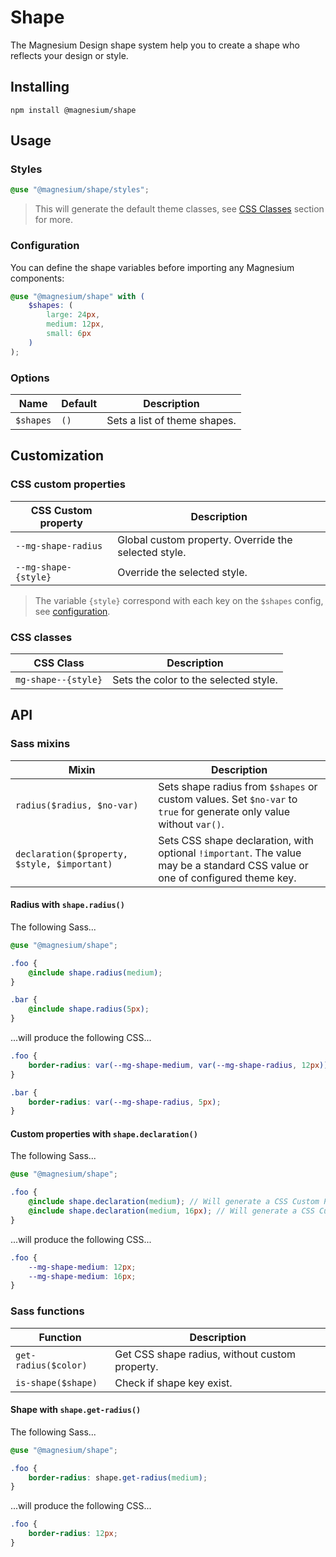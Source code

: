 # Shape

The Magnesium Design shape system help you to create a shape who reflects your design or style.

## Installing

```shell
npm install @magnesium/shape
```

## Usage

### Styles

```scss
@use "@magnesium/shape/styles";
```

> This will generate the default theme classes, see [CSS Classes](#css-classes) section for more.

### Configuration

You can define the shape variables before importing any Magnesium components:

```scss
@use "@magnesium/shape" with (
    $shapes: (
        large: 24px,
        medium: 12px,
        small: 6px
    )
);
```

### Options

| Name      | Default | Description                  |
|-----------|---------|------------------------------|
| `$shapes` | `()`    | Sets a list of theme shapes. |

## Customization

### CSS custom properties

| CSS Custom property  | Description                                          |
|----------------------|------------------------------------------------------|
| `--mg-shape-radius`  | Global custom property. Override the selected style. |
| `--mg-shape-{style}` | Override the selected style.                         |

> The variable `{style}` correspond with each key on the `$shapes` config, see [configuration](#Configuration).

### CSS classes

| CSS Class           | Description                                      |
|---------------------|--------------------------------------------------|
| `mg-shape--{style}` | Sets the color to the selected style.            |

## API

### Sass mixins

| Mixin                                        | Description                                                                                                                   |
|----------------------------------------------|-------------------------------------------------------------------------------------------------------------------------------|
| `radius($radius, $no-var)`                   | Sets shape radius from `$shapes` or custom values. Set `$no-var` to `true` for generate only value without `var()`.           |
| `declaration($property, $style, $important)` | Sets CSS shape declaration, with optional `!important`. The value may be a standard CSS value or one of configured theme key. |

#### Radius with `shape.radius()`

The following Sass...

```scss
@use "@magnesium/shape";

.foo {
    @include shape.radius(medium);
}

.bar {
    @include shape.radius(5px);
}
```

...will produce the following CSS...

```css
.foo {
    border-radius: var(--mg-shape-medium, var(--mg-shape-radius, 12px));
}

.bar {
    border-radius: var(--mg-shape-radius, 5px);
}
```

#### Custom properties with `shape.declaration()`

The following Sass...

```scss
@use "@magnesium/shape";

.foo {
    @include shape.declaration(medium); // Will generate a CSS Custom Property with default shape.
    @include shape.declaration(medium, 16px); // Will generate a CSS Custom Property with new shape.
}
```

...will produce the following CSS...

```css
.foo {
    --mg-shape-medium: 12px;
    --mg-shape-medium: 16px;
}
```

### Sass functions

| Function             | Description                                    |
|----------------------|------------------------------------------------|
| `get-radius($color)` | Get CSS shape radius, without custom property. |
| `is-shape($shape)`   | Check if shape key exist.                      |

#### Shape with `shape.get-radius()`

The following Sass...

```scss
@use "@magnesium/shape";

.foo {
    border-radius: shape.get-radius(medium);
}
```

...will produce the following CSS...

```css
.foo {
    border-radius: 12px;
}
```
